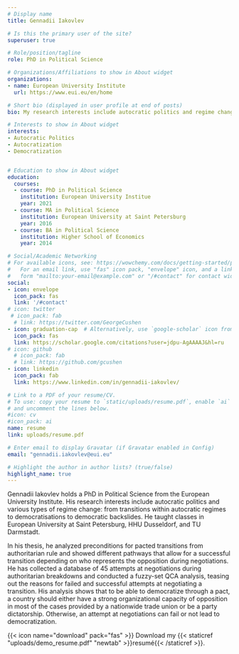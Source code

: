 ```yaml
---
# Display name
title: Gennadii Iakovlev

# Is this the primary user of the site?
superuser: true

# Role/position/tagline
role: PhD in Political Science

# Organizations/Affiliations to show in About widget
organizations:
- name: European University Institute
  url: https://www.eui.eu/en/home

# Short bio (displayed in user profile at end of posts)
bio: My research interests include autocratic politics and regime change.

# Interests to show in About widget
interests:
- Autocratic Politics
- Autocratization
- Democratization


# Education to show in About widget
education:
  courses:
  - course: PhD in Political Science
    institution: European University Institue
    year: 2021
  - course: MA in Political Science
    institution: European University at Saint Petersburg
    year: 2016
  - course: BA in Political Science
    institution: Higher School of Economics
    year: 2014

# Social/Academic Networking
# For available icons, see: https://wowchemy.com/docs/getting-started/page-builder/#icons
#   For an email link, use "fas" icon pack, "envelope" icon, and a link in the
#   form "mailto:your-email@example.com" or "/#contact" for contact widget.
social:
- icon: envelope
  icon_pack: fas
  link: '/#contact'
# icon: twitter
 # icon_pack: fab
  # link: https://twitter.com/GeorgeCushen
- icon: graduation-cap  # Alternatively, use `google-scholar` icon from `ai` icon pack
  icon_pack: fas
  link: https://scholar.google.com/citations?user=jdpu-AgAAAAJ&hl=ru
# icon: github
  # icon_pack: fab
  # link: https://github.com/gcushen
- icon: linkedin
  icon_pack: fab
  link: https://www.linkedin.com/in/gennadii-iakovlev/

# Link to a PDF of your resume/CV.
# To use: copy your resume to `static/uploads/resume.pdf`, enable `ai` icons in `params.toml`, 
# and uncomment the lines below.
#icon: cv
#icon_pack: ai
name: resume
link: uploads/resume.pdf

# Enter email to display Gravatar (if Gravatar enabled in Config)
email: "gennadii.iakovlev@eui.eu"

# Highlight the author in author lists? (true/false)
highlight_name: true
---
```

Gennadii Iakovlev holds a PhD in Political Science from the European University Institute.  His research interests include autocratic politics and various types of regime change: from transitions within autocratic regimes to democratisations to democratic backslides. He taught classes in European University at Saint Petersburg, HHU Dusseldorf, and TU Darmstadt.

In his thesis, he analyzed preconditions for pacted transitions from authoritarian rule and showed different pathways that allow for a successful transition depending on who represents the opposition during negotiations. He has collected a database of 45 attempts at negotiations during authoritarian breakdowns and conducted a fuzzy-set QCA analysis, teasing out the reasons for failed and successful attempts at negotiating a transition. His analysis shows that to be able to democratize through a pact, a country should either have a strong organizational capacity of opposition in most of the cases provided by a nationwide trade union or be a party dictatorship. Otherwise, an attempt at negotiations can fail or not lead to democratization.

{{< icon name="download" pack="fas" >}} Download my {{< staticref "uploads/demo_resume.pdf" "newtab" >}}resumé{{< /staticref >}}.
